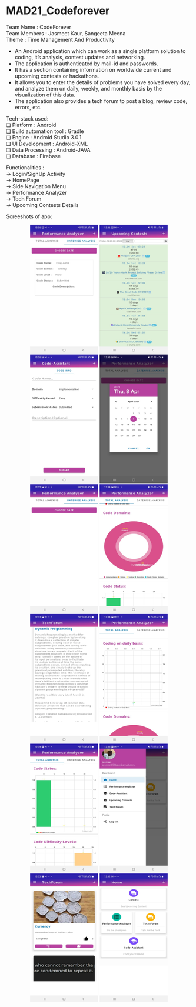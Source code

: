 # MAD21_Codeforever

Team Name : CodeForever<br />
Team Members : Jasmeet Kaur, Sangeeta Meena<br />
Theme : Time Management And Productivity<br />


<ul>
<li>An Android application which can work as a single platform solution to coding, it’s analysis, contest updates and networking.</li>
  <li>The application is authenticated by mail-id and passwords.</li>
<li>It has a section containing information on worldwide current and  upcoming contests or hackathons.</li>
<li>It allows you to enter the details of problems you have solved every day, and analyze them on daily, weekly, and monthly basis by the visualization of this data.</li>
<li>The application also provides a tech forum to post a blog, review code, errors, etc.</li>
  </ul>


Tech-stack used:<br />
❏ Platform : Android<br />
❏ Build automation tool : Gradle<br />
❏ Engine : Android Studio 3.0.1<br />
❏ UI Development : Android-XML<br />
❏ Data Processing : Android-JAVA<br />
❏ Database : Firebase<br />


Functionalities :<br />
-> Login/SignUp Activity<br /> 
-> HomePage<br />
-> Side Navigation Menu<br />
-> Performance Analyzer<br />
-> Tech Forum<br />
-> Upcoming Contests Details<br />

Screeshots of app:


<p align="center">
  <img src="screenshots/1.jpeg" width="185" height="350">
  <img src="screenshots/2.jpeg" width="185" height="350">
  <img src="screenshots/3.jpeg" width="185" height="350">
  <img src="screenshots/4.jpeg" width="185" height="350">
  <img src="screenshots/5.jpeg" width="185" height="350">
  <img src="screenshots/6.jpeg" width="185" height="350">
  <img src="screenshots/7.jpeg" width="185" height="350">
  <img src="screenshots/8.jpeg" width="185" height="350">
  <img src="screenshots/9.jpeg" width="185" height="350">
  <img src="screenshots/10.jpeg" width="185" height="350">
  <img src="screenshots/11.jpeg" width="185" height="350">
  <img src="screenshots/12.jpeg" width="185" height="350">
</p>

